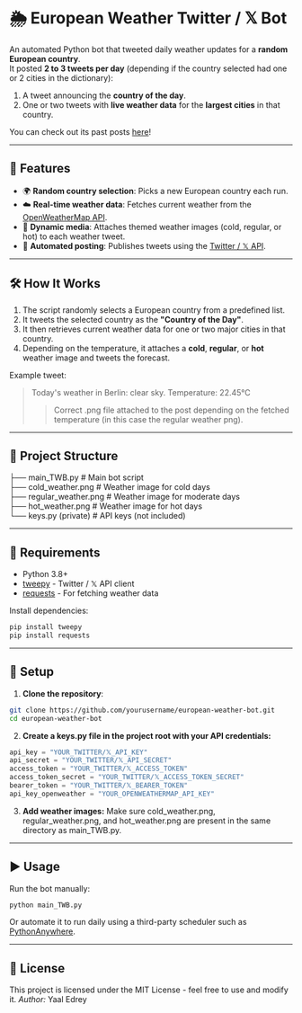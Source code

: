 # 🌦️ European Weather Twitter / 𝕏 Bot

An automated Python bot that tweeted daily weather updates for a **random European country**.  
It posted **2 to 3 tweets per day** (depending if the country selected had one or 2 cities in the dictionary):
1. A tweet announcing the **country of the day**.
2. One or two tweets with **live weather data** for the **largest cities** in that country.

You can check out its past posts [here](https://x.com/___WeatherBot__)!

---

## 🚀 Features

- 🌍 **Random country selection**: Picks a new European country each run.
- ☁️ **Real-time weather data**: Fetches current weather from the [OpenWeatherMap API](https://openweathermap.org/api).
- 📸 **Dynamic media**: Attaches themed weather images (cold, regular, or hot) to each weather tweet.
- 🤖 **Automated posting**: Publishes tweets using the [Twitter / 𝕏 API](https://developer.twitter.com/en/docs/twitter-api).

---

## 🛠️ How It Works

1. The script randomly selects a European country from a predefined list.
2. It tweets the selected country as the **"Country of the Day"**.
3. It then retrieves current weather data for one or two major cities in that country.
4. Depending on the temperature, it attaches a **cold**, **regular**, or **hot** weather image and tweets the forecast.

Example tweet:
> Today's weather in Berlin: clear sky. Temperature: 22.45°C
>> Correct .png file attached to the post depending on the fetched temperature (in this case the regular weather png).

---

## 📁 Project Structure

├── main_TWB.py # Main bot script \
├── cold_weather.png # Weather image for cold days \
├── regular_weather.png # Weather image for moderate days \
├── hot_weather.png # Weather image for hot days \
└── keys.py (private) # API keys (not included)

---

## 🔧 Requirements

- Python 3.8+
- [tweepy](https://www.tweepy.org/) - Twitter / 𝕏 API client
- [requests](https://docs.python-requests.org/) - For fetching weather data

Install dependencies:
```bash
pip install tweepy 
pip install requests
```

---

## 🔑 Setup

1. **Clone the repository**:
```bash
git clone https://github.com/yourusername/european-weather-bot.git
cd european-weather-bot
```

2. **Create a keys.py file in the project root with your API credentials:**
```python
api_key = "YOUR_TWITTER/𝕏_API_KEY"
api_secret = "YOUR_TWITTER/𝕏_API_SECRET"
access_token = "YOUR_TWITTER/𝕏_ACCESS_TOKEN"
access_token_secret = "YOUR_TWITTER/𝕏_ACCESS_TOKEN_SECRET"
bearer_token = "YOUR_TWITTER/𝕏_BEARER_TOKEN"
api_key_openweather = "YOUR_OPENWEATHERMAP_API_KEY"
```

3. **Add weather images:**
Make sure cold_weather.png, regular_weather.png, and hot_weather.png are present in the same directory as main_TWB.py.

---

## ▶️ Usage

Run the bot manually:
```bash
python main_TWB.py
```
Or automate it to run daily using a third-party scheduler such as [PythonAnywhere](https://www.pythonanywhere.com/).

---

## 📜 License
This project is licensed under the MIT License - feel free to use and modify it.
*Author:* Yaal Edrey
